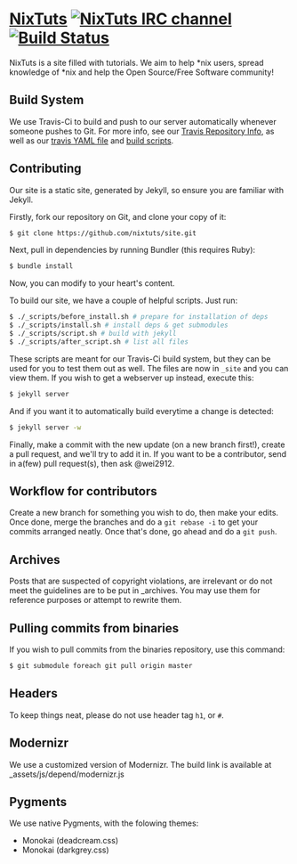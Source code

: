# [NixTuts](http://nixtuts.info) [![NixTuts IRC channel](https://kiwiirc.com/buttons/irc.spotchat.org/NixTuts.png)](https://kiwiirc.com/client/irc.spotchat.org/?nick=kiwi_guest|?#NixTuts) [![Build Status](https://travis-ci.org/nixtuts/site.png?branch=master)](https://travis-ci.org/nixtuts/site)

NixTuts is a site filled with tutorials. We aim to help *nix users, spread knowledge of *nix and help the Open Source/Free Software community!

## Build System

We use Travis-Ci to build and push to our server automatically whenever someone pushes to Git.
For more info, see our [Travis Repository Info](https://travis-ci.org/nixtuts/site),
as well as our [travis YAML file](.travis.yml) and [build scripts](\_scripts).

## Contributing

Our site is a static site, generated by Jekyll, so ensure you are familiar with Jekyll.

Firstly, fork our repository on Git, and clone your copy of it:

```bash
$ git clone https://github.com/nixtuts/site.git
```

Next, pull in dependencies by running Bundler (this requires Ruby):

```bash
$ bundle install
```

Now, you can modify to your heart's content.

To build our site, we have a couple of helpful scripts. Just run:

```bash
$ ./_scripts/before_install.sh # prepare for installation of deps
$ ./_scripts/install.sh # install deps & get submodules
$ ./_scripts/script.sh # build with jekyll
$ ./_scripts/after_script.sh # list all files
```
These scripts are meant for our Travis-Ci build system, but they can be used for you to test them out as well. The files are now in `_site` and you can view them. If you wish to get a webserver up instead, execute this:

```bash
$ jekyll server
```

And if you want it to automatically build everytime a change is detected:

```bash
$ jekyll server -w
```

Finally, make a commit with the new update (on a new branch first!), create a pull request, and we'll try to add it in.
If you want to be a contributor, send in a(few) pull request(s), then ask @wei2912.

## Workflow for contributors

Create a new branch for something you wish to do, then make your edits. Once done, merge the branches and do a `git rebase -i` to get your commits arranged neatly. Once that's done, go ahead and do a `git push`.

## Archives

Posts that are suspected of copyright violations, are irrelevant or do not meet the guidelines are to be put in _archives. You may use them for reference purposes or attempt to rewrite them.

## Pulling commits from binaries

If you wish to pull commits from the binaries repository, use this command:

```bash
$ git submodule foreach git pull origin master
```

## Headers

To keep things neat, please do not use header tag `h1`, or `#`.

## Modernizr

We use a customized version of Modernizr. The build link is available at _assets/js/depend/modernizr.js

## Pygments

We use native Pygments, with the folowing themes:

* Monokai (deadcream.css)
* Monokai (darkgrey.css)
